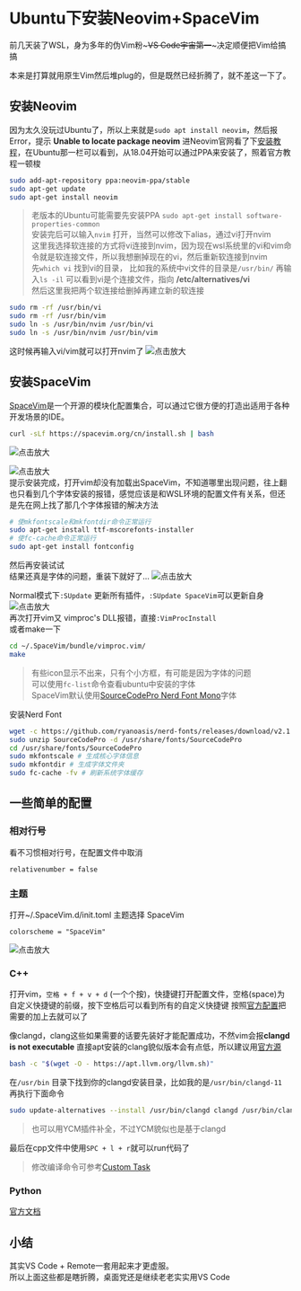 # Ubuntu下安装Neovim+SpaceVim


前几天装了WSL，身为多年的伪Vim粉~~~VS Code宇宙第一~~~决定顺便把Vim给搞搞

<!--more-->

本来是打算就用原生Vim然后堆plug的，但是既然已经折腾了，就不差这一下了。
## 安装Neovim
因为太久没玩过Ubuntu了，所以上来就是```sudo apt install neovim```，然后报Error，提示 **Unable to locate package neovim**
进Neovim官网看了下[安装教程](https://github.com/neovim/neovim/wiki/Installing-Neovim)，在Ubuntu那一栏可以看到，从18.04开始可以通过PPA来安装了，照着官方教程一顿梭
```bash
sudo add-apt-repository ppa:neovim-ppa/stable
sudo apt-get update
sudo apt-get install neovim
```
> 老版本的Ubuntu可能需要先安装PPA ```sudo apt-get install software-properties-common```  
安装完后可以输入```nvim``` 打开，当然可以修改下alias，通过vi打开nvim  
这里我选择软连接的方式将vi连接到nvim，因为现在wsl系统里的vi和vim命令就是软连接文件，所以我想删掉现在的vi，然后重新软连接到nvim  
先```which vi``` 找到vi的目录， 比如我的系统中vi文件的目录是```/usr/bin/``` 再输入```ls -il``` 可以看到vi是个连接文件，指向 **/etc/alternatives/vi**   
然后这里我把两个软连接给删掉再建立新的软连接
```bash
sudo rm -rf /usr/bin/vi 
sudo rm -rf /usr/bin/vim
sudo ln -s /usr/bin/nvim /usr/bin/vi
sudo ln -s /usr/bin/nvim /usr/bin/vim
```
这时候再输入vi/vim就可以打开nvim了
![点击放大](https://xxy.im/storage/images/neovim.png "Neovim")  

## 安装SpaceVim
[SpaceVim](https://spacevim.org/cn/)是一个开源的模块化配置集合，可以通过它很方便的打造出适用于各种开发场景的IDE。

```bash
curl -sLf https://spacevim.org/cn/install.sh | bash
```
![点击放大](https://xxy.im/storage/images/install-spacevim-1.png "安装SpaceVim")  

![点击放大](https://xxy.im/storage/images/install-spacevim-2.png "字体安装报错")  
提示安装完成，打开vim却没有加载出SpaceVim，不知道哪里出现问题，往上翻也只看到几个字体安装的报错，感觉应该是和WSL环境的配置文件有关系，但还是先在网上找了那几个字体报错的解决方法
```bash
# 使mkfontscale和mkfontdir命令正常运行
sudo apt-get install ttf-mscorefonts-installer
# 使fc-cache命令正常运行
sudo apt-get install fontconfig 
```
然后再安装试试  
结果还真是字体的问题，重装下就好了...
![点击放大](https://xxy.im/storage/images/spacevim.png "SpaceVim")  

Normal模式下```:SUpdate``` 更新所有插件，```:SUpdate SpaceVim```可以更新自身
![点击放大](https://xxy.im/storage/images/SUpdate.png "更新所有插件")  
再次打开vim又 vimproc's DLL报错，直接```:VimProcInstall```  
或者make一下 
```bash
cd ~/.SpaceVim/bundle/vimproc.vim/
make
```
> 有些icon显示不出来，只有个小方框，有可能是因为字体的问题   
> 可以使用```fc-list```命令查看ubuntu中安装的字体  
> SpaceVim默认使用[SourceCodePro Nerd Font Mono](https://github.com/ryanoasis/nerd-fonts/releases)字体  

安装Nerd Font
```bash
wget -c https://github.com/ryanoasis/nerd-fonts/releases/download/v2.1.0/SourceCodePro.zip
sudo unzip SourceCodePro -d /usr/share/fonts/SourceCodePro
cd /usr/share/fonts/SourceCodePro
sudo mkfontscale # 生成核心字体信息
sudo mkfontdir # 生成字体文件夹
sudo fc-cache -fv # 刷新系统字体缓存
```

## 一些简单的配置

### 相对行号
看不习惯相对行号，在配置文件中取消
```
relativenumber = false
```
### 主题
打开~/.SpaceVim.d/init.toml
主题选择 SpaceVim
``` 
colorscheme = "SpaceVim"
```
![点击放大](https://xxy.im/storage/images/colorscheme.png "SpaceVim主题")  
### C++
打开vim，```空格 + f + v + d``` (一个个按)，快捷键打开配置文件，空格(space)为自定义快捷键的前缀，按下空格后可以看到所有的自定义快捷键
按照[官方配置](https://spacevim.org/cn/use-vim-as-a-c-cpp-ide/)把需要的加上去就可以了  

像clangd，clang这些如果需要的话要先装好才能配置成功，不然vim会报**clangd is not executable**
直接apt安装的clang貌似版本会有点低，所以建议用[官方源](https://apt.llvm.org)
```bash
bash -c "$(wget -O - https://apt.llvm.org/llvm.sh)"
```
在```/usr/bin``` 目录下找到你的clangd安装目录，比如我的是```/usr/bin/clangd-11```
再执行下面命令
```bash
sudo update-alternatives --install /usr/bin/clangd clangd /usr/bin/clangd-11 100
```
> 也可以用YCM插件补全，不过YCM貌似也是基于clangd

最后在cpp文件中使用```SPC + l + r```就可以run代码了  
> 修改编译命令可参考[Custom Task](https://spacevim.org/documentation/#tasks)

### Python
[官方文档](https://spacevim.org/cn/use-vim-as-a-python-ide/)

## 小结
其实VS Code + Remote一套用起来才更虚服。  
所以上面这些都是瞎折腾，桌面党还是继续老老实实用VS Code

